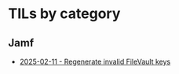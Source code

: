 # TILs by category

## Jamf
* [2025-02-11 - Regenerate invalid FileVault keys](jamf/regenerate_invalid_filevault_keys.md)

